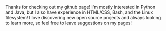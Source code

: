 Thanks for checking out my github page! I'm mostly interested in Python and Java, but I also have experience in HTML/CSS, Bash, and the Linux filesystem! I love discovering new open source projects and always looking to learn more, so feel free to leave suggestions on my pages!
